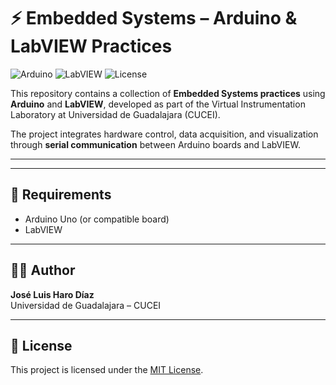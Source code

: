 # ⚡ Embedded Systems – Arduino & LabVIEW Practices
![Arduino](https://img.shields.io/badge/Arduino-00979D?style=for-the-badge&logo=arduino&logoColor=white)
![LabVIEW](https://img.shields.io/badge/LabVIEW-FFDB00?style=for-the-badge&logo=ni&logoColor=black)
![License](https://img.shields.io/badge/-MIT-black?style=for-the-badge&logo=opensourceinitiative&logoColor=white)

This repository contains a collection of **Embedded Systems practices** using **Arduino** and **LabVIEW**, developed as part of the Virtual Instrumentation Laboratory at Universidad de Guadalajara (CUCEI).  

The project integrates hardware control, data acquisition, and visualization through **serial communication** between Arduino boards and LabVIEW.

---
---

## 🚀 Requirements
- Arduino Uno (or compatible board)  
- LabVIEW

---

## 👨‍💻 Author
**José Luis Haro Díaz**  
Universidad de Guadalajara – CUCEI  

---

## 📜 License
This project is licensed under the [MIT License](LICENSE).
